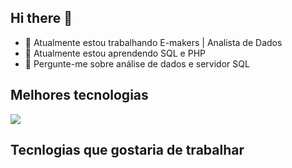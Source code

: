 ## Hi there 👋

- 🔭 Atualmente estou trabalhando E-makers | Analista de Dados
- 🌱 Atualmente estou aprendendo SQL e PHP
- 💬 Pergunte-me sobre análise de dados e servidor SQL

## Melhores tecnologias

<div>
   <img src="https://cdn.jsdelivr.net/gh/devicons/devicon@latest/icons/mysql/mysql-original-wordmark.svg" />        
</div>

## Tecnlogias que gostaria de trabalhar
